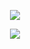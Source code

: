 <div align="center">

![](https://komarev.com/ghpvc/?username=chemIanb&label=BOYS&color=1c784f)

  <p>
    <img src="https://media1.tenor.com/m/HMR0CBLq6RUAAAAd/byler-one-wheat-mark.gif](https://i.postimg.cc/pLhWTZWH/metalocalypse-charles-offdensen.gif" />
  </p>

</div>
